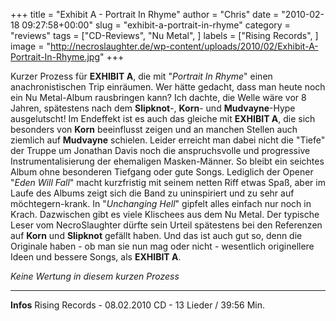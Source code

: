 +++
title = "Exhibit A - Portrait In Rhyme"
author = "Chris"
date = "2010-02-18 09:27:58+00:00"
slug = "exhibit-a-portrait-in-rhyme"
category = "reviews"
tags = ["CD-Reviews", "Nu Metal", ]
labels = ["Rising Records", ]
image = "http://necroslaughter.de/wp-content/uploads/2010/02/Exhibit-A-Portrait-In-Rhyme.jpg"
+++

Kurzer Prozess für **EXHIBIT A**, die mit "_Portrait In Rhyme_" einen anachronistischen Trip einräumen. Wer hätte gedacht, dass man heute noch ein Nu Metal-Album rausbringen kann? Ich dachte, die Welle wäre vor 8 Jahren, spätestens nach dem **Slipknot**-, **Korn**- und **Mudvayne**-Hype ausgelutscht!
Im Endeffekt ist es auch das gleiche mit **EXHIBIT A**, die sich besonders von **Korn** beeinflusst zeigen und an manchen Stellen auch ziemlich auf **Mudvayne** schielen. Leider erreicht man dabei nicht die "Tiefe" der Truppe um Jonathan Davis noch die anspruchsvolle und progressive Instrumentalisierung der ehemaligen Masken-Männer. So bleibt ein seichtes Album ohne besonderen Tiefgang oder gute Songs. Lediglich der Opener "_Eden Will Fall_" macht kurzfristig mit seinem netten Riff etwas Spaß, aber im Laufe des Albums zeigt sich die Band zu uninspiriert und zu sehr auf möchtegern-krank. In "_Unchanging Hell_" gipfelt alles einfach nur noch in Krach. Dazwischen gibt es viele Klischees aus dem Nu Metal.
Der typische Leser vom NecroSlaughter dürfte sein Urteil spätestens bei den Referenzen auf **Korn** und **Slipknot** gefällt haben. Und das ist auch gut so, denn die Originale haben - ob man sie nun mag oder nicht - wesentlich originellere Ideen und bessere Songs, als **EXHIBIT A**.

_Keine Wertung in diesem kurzen Prozess_



---
**Infos**
Rising Records - 08.02.2010
CD - 13 Lieder / 39:56 Min.
